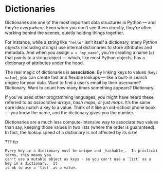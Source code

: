 # Dictionaries

Dictionaries are one of the most important data structures in Python — and they’re *everywhere*.
Even when you don’t see them directly, they’re often working behind the scenes, quietly holding
things together.

For instance, while a string like `"hello"` isn’t itself a dictionary, many Python objects
(including strings) use internal dictionaries to store attributes and metadata. And when you
assign `a = "my_name"`, you're creating a name (`a`) that points to a string object — which, like
most Python objects, has a dictionary of attributes under the hood.

The real magic of dictionaries is **association**. By linking keys to values (`key: value`), you
can create fast and flexible lookups — like a built-in search engine for your data. Want to find
a user’s email by their username? Dictionary. Want to count how many times something appears?
Dictionary.

If you’ve used other programming languages, you might have heard these referred to as
*associative arrays*, *hash maps*, or just *maps*. It’s the same core idea: match a key to a value.
Think of it like an old-school phone book — you know the name, and the dictionary gives you the
number.

Dictionaries are a much less compute-intensive way to associate two values than say, keeping those
values in two lists (where the order is guaranteed).  In fact, the lookup speed of a dictionary is
not affected by its size!

??? tip

    Every key in a dictionary must be unique and _hashable_.  In practical terms, this means you
    can't use a mutable object as keys - so you can't use a `list` as a key in a dictionary.  It
    is ok to use a `list` as a value.
